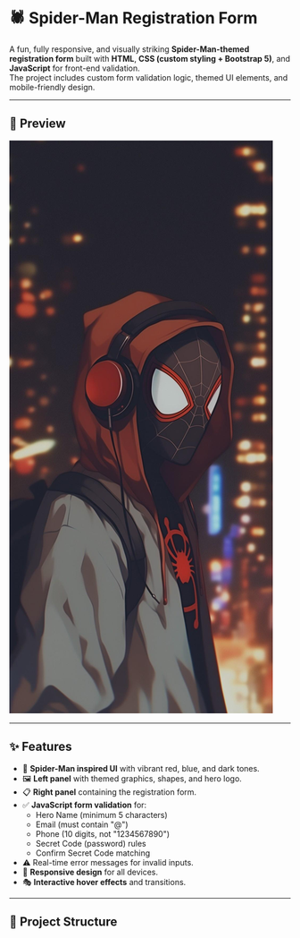# 🕷️ Spider-Man Registration Form

A fun, fully responsive, and visually striking **Spider-Man-themed registration form** built with **HTML**, **CSS (custom styling + Bootstrap 5)**, and **JavaScript** for front-end validation.  
The project includes custom form validation logic, themed UI elements, and mobile-friendly design.

---

## 📸 Preview
![Preview](assets/spidey.jpg)

---

## ✨ Features

- 🎨 **Spider-Man inspired UI** with vibrant red, blue, and dark tones.
- 🖼️ **Left panel** with themed graphics, shapes, and hero logo.
- 📋 **Right panel** containing the registration form.
- ✅ **JavaScript form validation** for:
  - Hero Name (minimum 5 characters)
  - Email (must contain "@")
  - Phone (10 digits, not "1234567890")
  - Secret Code (password) rules
  - Confirm Secret Code matching
- ⚠️ Real-time error messages for invalid inputs.
- 📱 **Responsive design** for all devices.
- 🎭 **Interactive hover effects** and transitions.

---

## 📂 Project Structure

